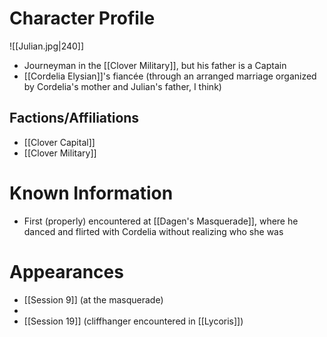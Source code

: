 # Character Profile
![[Julian.jpg|240]]
- Journeyman in the [[Clover Military]], but his father is a Captain
- [[Cordelia Elysian]]'s fiancée (through an arranged marriage organized by Cordelia's mother and Julian's father, I think)

## Factions/Affiliations
- [[Clover Capital]]
- [[Clover Military]]

# Known Information
- First (properly) encountered at [[Dagen's Masquerade]], where he danced and flirted with Cordelia without realizing who she was

# Appearances
- [[Session 9]] (at the masquerade)
- 
- [[Session 19]] (cliffhanger encountered in [[Lycoris]])